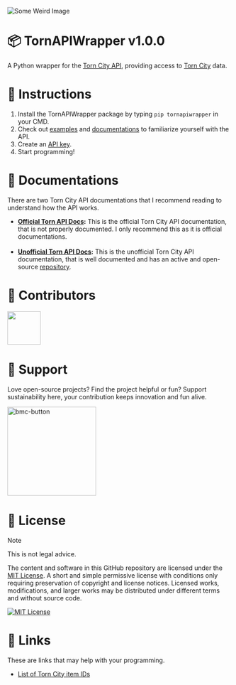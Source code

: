 ![Some Weird Image](https://github.com/cxdzc/TornAPIWrapper/assets/110936008/271aa9c8-280e-4fd9-be9e-cd8b88d53329)

# 📦 TornAPIWrapper v1.0.0
A Python wrapper for the [Torn City API](https://www.torn.com/api.html), providing access to [Torn City](https://www.torn.com) data.

# 📄 Instructions
1. Install the TornAPIWrapper package by typing `pip tornapiwrapper` in your CMD.
2. Check out [examples](Examples) and [documentations](#-documentations) to familiarize yourself with the API.
3. Create an [API key](https://www.torn.com/preferences.php#tab=api).
4. Start programming!

# 📑 Documentations
There are two Torn City API documentations that I recommend reading to understand how the API works.

- **[Official Torn API Docs](https://www.torn.com/api.html):** This is the official Torn City API documentation, that is not properly documented. I only recommend this as it is official documentations.
<br><br>
- **[Unofficial Torn API Docs](https://tornapi.tornplayground.eu):** This is the unofficial Torn City API documentation, that is well documented and has an active and open-source [repository](https://github.com/Torn-Playground/tornapi-documentation).

# 💝 Contributors
<a href="https://github.com/cxdzc/tornapiwrapper/graphs/contributors">
  <img width="75" src="https://contrib.rocks/image?repo=cxdzc/tornapiwrapper"/>
</a>

# 💌 Support
Love open-source projects? Find the project helpful or fun? Support sustainability here, your contribution keeps innovation and fun alive.

<a rel="license" href="https://www.buymeacoffee.com/cxdzc"><img width="200" alt="bmc-button" src="https://github.com/cxdzc/TornAPIWrapper/assets/110936008/494a782f-e327-4d07-8821-e962f03842e4"></a>

# 📜 License
> [!NOTE]
> This is not legal advice.

The content and software in this GitHub repository are licensed under the [MIT License](LICENSE). A short and simple permissive license with conditions only requiring preservation of copyright and license notices. Licensed works, modifications, and larger works may be distributed under different terms and without source code.

<a rel="license" href="LICENSE"><img alt="MIT License" src="https://img.shields.io/badge/License-MIT-ab1436"/></a>

# 🔗 Links
These are links that may help with your programming.

- [List of Torn City item IDs](https://www.tornstats.com/items)
